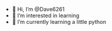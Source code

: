 - 👋 Hi, I’m @Dave6261
- 👀 I’m interested in learning 
- 🌱 I’m currently learning a little python

<!---
Dave6261/Dave6261 is a ✨ special ✨ repository because its `README.md` (this file) appears on your GitHub profile.
You can click the Preview link to take a look at your changes.
--->

